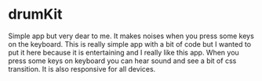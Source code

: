 # drumKit
Simple app but very dear to me. It makes noises when you press some keys on the keyboard.
This is really simple app with a bit of code but I wanted to put it
          here because it is entertaining and I really like this app. When you
          press some keys on keyboard you can hear sound and see a bit of css
          transition. It is also responsive for all devices.
